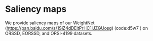 

# Saliency maps

We provide saliency maps of our WeightNet (https://pan.baidu.com/s/1SiZ4dDEitPrHC1lJZGUosg) (code:d5w7 ) on ORSSD, EORSSD, and ORSI-4199 datasets.


